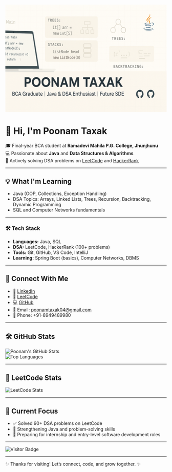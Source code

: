 ![Poonam's Banner](https://raw.githubusercontent.com/poonam04-taxak/poonam04-taxak/main/github.png)

# 👋 Hi, I'm Poonam Taxak

🎓 Final-year BCA student at **Ramadevi Mahila P.G. College, Jhunjhunu**  
💻 Passionate about **Java** and **Data Structures & Algorithms**  
🌱 Actively solving DSA problems on [LeetCode](https://leetcode.com/poonam_taxak) and [HackerRank](https://www.hackerrank.com/poonamtaxak04)

---

## 💡 What I'm Learning

- Java (OOP, Collections, Exception Handling)  
- DSA Topics: Arrays, Linked Lists, Trees, Recursion, Backtracking, Dynamic Programming  
- SQL and Computer Networks fundamentals  

---

### 🛠️ Tech Stack
- **Languages:** Java, SQL
- **DSA:** LeetCode, HackerRank (100+ problems)
- **Tools:** Git, GitHub, VS Code, IntelliJ
- **Learning:** Spring Boot (basics), Computer Networks, DBMS

 ---- 


## 🔗 Connect With Me

- 💼 [LinkedIn](https://www.linkedin.com/in/poonam-taxak-b69822366)  
- 🧠 [LeetCode](https://leetcode.com/poonam_taxak)  
- 💻 [GitHub](https://github.com/poonam04-taxak)  
- 📧 Email: poonamtaxak04@gmail.com  
- 📱 Phone: +91-8949489980  

---

## 🛠 GitHub Stats

![Poonam's GitHub Stats](https://github-readme-stats.vercel.app/api?username=poonam04-taxak&show_icons=true&theme=tokyonight)  
![Top Languages](https://github-readme-stats.vercel.app/api/top-langs/?username=poonam04-taxak&layout=compact&theme=tokyonight)

---

## 🧠 LeetCode Stats

![LeetCode Stats](https://leetcard.jacoblin.cool/poonam_taxak?theme=dark&font=baloo)

---

## 🚀 Current Focus

- ✅ Solved 90+ DSA problems on LeetCode  
- 🧠 Strengthening Java and problem-solving skills  
- 🎯 Preparing for internship and entry-level software development roles  

---

![Visitor Badge](https://komarev.com/ghpvc/?username=poonam04-taxak&label=Profile%20Views&color=0e75b6&style=flat)

---

✨ Thanks for visiting! Let’s connect, code, and grow together. ✨
